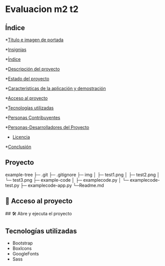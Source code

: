 # Evaluacion m2 t2

## Índice

*[Título e imagen de portada](#Título-e-imagen-de-portada)

*[Insignias](#insignias)

*[Índice](#índice)

*[Descripción del proyecto](#descripción-del-proyecto)

*[Estado del proyecto](#Estado-del-proyecto)

*[Características de la aplicación y demostración](#Características-de-la-aplicación-y-demostración)

*[Acceso al proyecto](#acceso-proyecto)

*[Tecnologías utilizadas](#tecnologías-utilizadas)

*[Personas Contribuyentes](#personas-contribuyentes)

*[Personas-Desarrolladores del Proyecto](#personas-desarrolladores)

* [Licencia](#licencia)

*[Conclusión](#conclusión)

## Proyecto 

example-tree
├─ .git
├─ .gitignore
├─ img
│  ├─ test1.png
│  ├─ test2.png
│  └─ test3.png
├─ example-code
│  ├─ examplecode.py
│  └─ examplecode-test.py
├─ examplecode-app.py
└─Readme.md


## 📁 Acceso al proyecto

\## 🛠️ Abre y ejecuta el proyecto

## Tecnologías utilizadas
* Bootstrap
* BoxIcons
* GoogleFonts
* Sass